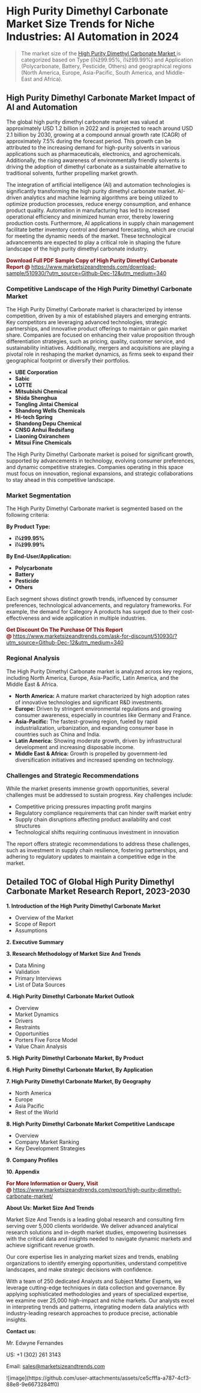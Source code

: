 <H1>High Purity Dimethyl Carbonate Market Size Trends for Niche Industries: AI Automation in 2024</H1><blockquote><p>The market size of the <a href="https://www.marketsizeandtrends.com/download-sample/510930/?utm_source=Github-Dec-12&amp;utm_medium=340" target="_blank">High Purity Dimethyl Carbonate Market </a>is categorized based on Type (ï¼ž99.95%, ï¼ž99.99%) and Application (Polycarbonate, Battery, Pesticide, Others) and geographical regions (North America, Europe, Asia-Pacific, South America, and Middle-East and Africa).</p></blockquote><p><h2>High Purity Dimethyl Carbonate Market Impact of AI and Automation</h2><p>The global high purity dimethyl carbonate market was valued at approximately USD 1.2 billion in 2022 and is projected to reach around USD 2.1 billion by 2030, growing at a compound annual growth rate (CAGR) of approximately 7.5% during the forecast period. This growth can be attributed to the increasing demand for high-purity solvents in various applications such as pharmaceuticals, electronics, and agrochemicals. Additionally, the rising awareness of environmentally friendly solvents is driving the adoption of dimethyl carbonate as a sustainable alternative to traditional solvents, further propelling market growth.</p><p>The integration of artificial intelligence (AI) and automation technologies is significantly transforming the high purity dimethyl carbonate market. AI-driven analytics and machine learning algorithms are being utilized to optimize production processes, reduce energy consumption, and enhance product quality. Automation in manufacturing has led to increased operational efficiency and minimized human error, thereby lowering production costs. Furthermore, AI applications in supply chain management facilitate better inventory control and demand forecasting, which are crucial for meeting the dynamic needs of the market. These technological advancements are expected to play a critical role in shaping the future landscape of the high purity dimethyl carbonate industry.</p></p><p><strong><span style="color: #800000;">Download Full PDF Sample Copy of High Purity Dimethyl Carbonate Report @</span>&nbsp;</strong><a href="https://www.marketsizeandtrends.com/download-sample/510930/?utm_source=Github-Dec-12&amp;utm_medium=340">https://www.marketsizeandtrends.com/download-sample/510930/?utm_source=Github-Dec-12&amp;utm_medium=340</a></p><h3>Competitive Landscape of the High Purity Dimethyl Carbonate Market</h3><p>The High Purity Dimethyl Carbonate market is characterized by intense competition, driven by a mix of established players and emerging entrants. Key competitors are leveraging advanced technologies, strategic partnerships, and innovative product offerings to maintain or gain market share. Companies are focused on enhancing their value proposition through differentiation strategies, such as pricing, quality, customer service, and sustainability initiatives. Additionally, mergers and acquisitions are playing a pivotal role in reshaping the market dynamics, as firms seek to expand their geographical footprint or diversify their portfolios.</p><p><strong><p><ul><li>UBE Corporation </li><li> Sabic </li><li> LOTTE </li><li> Mitsubishi Chemical </li><li> Shida Shenghua </li><li> Tongling Jintai Chemical </li><li> Shandong Wells Chemicals </li><li> Hi-tech Spring </li><li> Shandong Depu Chemical </li><li> CNSG Anhui Redsifang </li><li> Liaoning Oxiranchem </li><li> Mitsui Fine Chemicals</p></li></ul></p></strong></p><p>The High Purity Dimethyl Carbonate market is poised for significant growth, supported by advancements in technology, evolving consumer preferences, and dynamic competitive strategies. Companies operating in this space must focus on innovation, regional expansions, and strategic collaborations to stay ahead in this competitive landscape.</p><h3>Market Segmentation</h3><p>The High Purity Dimethyl Carbonate market is segmented based on the following criteria:</p><p><strong>By Product Type:</strong></p><p><strong><p><ul><li>ï¼ž99.95% </li><li> ï¼ž99.99%</p></li></ul></p></strong></p><p><strong>By End-User/Application:</strong></p><p><strong><p><ul><li>Polycarbonate </li><li> Battery </li><li> Pesticide </li><li> Others</p></li></ul></p></strong></p><p>Each segment shows distinct growth trends, influenced by consumer preferences, technological advancements, and regulatory frameworks. For example, the demand for Category A products has surged due to their cost-effectiveness and wide application in multiple industries.</p><p><strong><span style="color: #800000;">Get Discount On The Purchase Of This Report @&nbsp;</span></strong><a href="https://www.marketsizeandtrends.com/ask-for-discount/510930/?utm_source=Github-Dec-12&amp;utm_medium=340">https://www.marketsizeandtrends.com/ask-for-discount/510930/?utm_source=Github-Dec-12&amp;utm_medium=340</a></p><h3>Regional Analysis</h3><p>The High Purity Dimethyl Carbonate market is analyzed across key regions, including North America, Europe, Asia-Pacific, Latin America, and the Middle East &amp; Africa.</p><ul><li><strong>North America:</strong> A mature market characterized by high adoption rates of innovative technologies and significant R&amp;D investments.</li><li><strong>Europe:</strong> Driven by stringent environmental regulations and growing consumer awareness, especially in countries like Germany and France.</li><li><strong>Asia-Pacific:</strong> The fastest-growing region, fueled by rapid industrialization, urbanization, and expanding consumer base in countries such as China and India.</li><li><strong>Latin America:</strong> Showing moderate growth, driven by infrastructural development and increasing disposable income.</li><li><strong>Middle East &amp; Africa:</strong> Growth is propelled by government-led diversification initiatives and increased spending on technology.</li></ul><h3>Challenges and Strategic Recommendations</h3><p>While the market presents immense growth opportunities, several challenges must be addressed to sustain progress. Key challenges include:</p><ul><li>Competitive pricing pressures impacting profit margins</li><li>Regulatory compliance requirements that can hinder swift market entry</li><li>Supply chain disruptions affecting product availability and cost structures</li><li>Technological shifts requiring continuous investment in innovation</li></ul><p>The report offers strategic recommendations to address these challenges, such as investment in supply chain resilience, fostering partnerships, and adhering to regulatory updates to maintain a competitive edge in the market.</p><h2>Detailed TOC of Global High Purity Dimethyl Carbonate Market Research Report, 2023-2030</h2><p><strong>1. Introduction of the High Purity Dimethyl Carbonate Market</strong></p><ul><li>Overview of the Market</li><li>Scope of Report</li><li>Assumptions&nbsp;</li></ul><p><strong>2. Executive Summary</strong></p><p><strong>3. Research Methodology of <strong>Market Size And Trends</strong></strong></p><ul><li>Data Mining</li><li>Validation</li><li>Primary Interviews</li><li>List of Data Sources&nbsp;</li></ul><p><strong>4. High Purity Dimethyl Carbonate Market Outlook</strong></p><ul><li>Overview</li><li>Market Dynamics</li><li>Drivers</li><li>Restraints</li><li>Opportunities</li><li>Porters Five Force Model</li><li>Value Chain Analysis&nbsp;</li></ul><p><strong>5. High Purity Dimethyl Carbonate Market, By Product</strong></p><p><strong>6. High Purity Dimethyl Carbonate Market, By Application</strong></p><p><strong>7. High Purity Dimethyl Carbonate Market, By Geography</strong></p><ul><li>North America</li><li>Europe</li><li>Asia Pacific</li><li>Rest of the World&nbsp;</li></ul><p><strong>8. High Purity Dimethyl Carbonate Market Competitive Landscape</strong></p><ul><li>Overview</li><li>Company Market Ranking</li><li>Key Development Strategies&nbsp;</li></ul><p><strong>9. Company Profiles</strong></p><p><strong>10. Appendix</strong></p><p><strong><span style="color: #800000;">For More Information or Query, Visit @&nbsp;</span></strong><a href="https://www.marketsizeandtrends.com/report/high-purity-dimethyl-carbonate-market/">https://www.marketsizeandtrends.com/report/high-purity-dimethyl-carbonate-market/</a></p><p></p><p><strong>About Us:&nbsp;Market Size And Trends</strong></p><p>Market Size And Trends&nbsp;is a leading global research and consulting firm serving over 5,000 clients worldwide. We deliver advanced analytical research solutions and in-depth market studies, empowering businesses with the critical data and insights needed to navigate dynamic markets and achieve significant revenue growth.</p><p>Our core expertise lies in analyzing market sizes and trends, enabling organizations to identify emerging opportunities, understand competitive landscapes, and make strategic decisions with confidence.</p><p>With a team of 250 dedicated Analysts and Subject Matter Experts, we leverage cutting-edge techniques in data collection and governance. By applying sophisticated methodologies and years of specialized expertise, we examine over 25,000 high-impact and niche markets. Our analysts excel in interpreting trends and patterns, integrating modern data analytics with industry-leading research approaches to produce precise, actionable insights.</p><p><strong>Contact us:</strong></p><p>Mr. Edwyne Fernandes</p><p>US: +1 (302) 261 3143</p><p>Email: <a href="mailto:sales@marketsizeandtrends.com">sales@marketsizeandtrends.com</a>&nbsp;</p>
![image](https://github.com/user-attachments/assets/ce5cfffa-a787-4cf3-88e8-9e6673284ff0)
